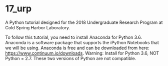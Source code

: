 # 17_urp
A Python tutorial designed for the 2018 Undergraduate Research Program at Cold Spring Harbor Laboratory.

To follow this tutorial, you need to install Anaconda for Python 3.6. Anaconda is a software package that supports the iPython Notebooks that we will be using. Anaconda is free and can be downloaded from here: https://www.continuum.io/downloads. Warning: Install for Python 3.6, NOT Python = 2.7. These two versions of Python are not compatible. 
